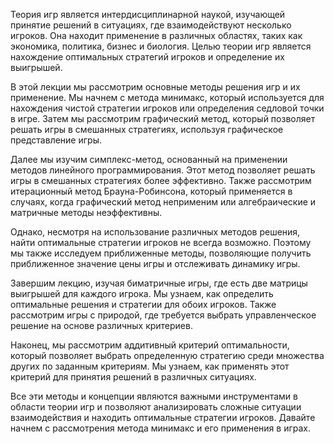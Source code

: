 Теория игр является интердисциплинарной наукой, изучающей принятие решений в ситуациях, где взаимодействуют несколько игроков. Она находит применение в различных областях, таких как экономика, политика, бизнес и биология. Целью теории игр является нахождение оптимальных стратегий игроков и определение их выигрышей.

В этой лекции мы рассмотрим основные методы решения игр и их применение. Мы начнем с метода минимакс, который используется для нахождения чистой стратегии игроков или определения седловой точки в игре. Затем мы рассмотрим графический метод, который позволяет решать игры в смешанных стратегиях, используя графическое представление игры.

Далее мы изучим симплекс-метод, основанный на применении методов линейного программирования. Этот метод позволяет решать игры в смешанных стратегиях более эффективно. Также рассмотрим итерационный метод Брауна-Робинсона, который применяется в случаях, когда графический метод неприменим или алгебраические и матричные методы неэффективны.

Однако, несмотря на использование различных методов решения, найти оптимальные стратегии игроков не всегда возможно. Поэтому мы также исследуем приближенные методы, позволяющие получить приближенное значение цены игры и отслеживать динамику игры.

Завершим лекцию, изучая биматричные игры, где есть две матрицы выигрышей для каждого игрока. Мы узнаем, как определить оптимальные решения и стратегии для обоих игроков. Также рассмотрим игры с природой, где требуется выбрать управленческое решение на основе различных критериев.

Наконец, мы рассмотрим аддитивный критерий оптимальности, который позволяет выбрать определенную стратегию среди множества других по заданным критериям. Мы узнаем, как применять этот критерий для принятия решений в различных ситуациях.

Все эти методы и концепции являются важными инструментами в области теории игр и позволяют анализировать сложные ситуации взаимодействия и находить оптимальные стратегии игроков. Давайте начнем с рассмотрения метода минимакс и его применения в играх.